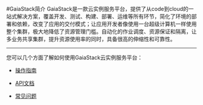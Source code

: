 #GaiaStack简介
GaiaStack是一款云实例服务平台，提供了从code到cloud的一站式解决方案，覆盖开发、测试、构建、部署、运维等所有环节，简化了环境的部署和依赖，改变了应用的交付模式；让应用开发者像使用一台超级计算机一样使用整个集群，极大地降低了资源管理门槛。自动化的作业调度、资源保证和隔离，让多业务共享集群，提升资源使用率的同时，具备很高的伸缩性和可靠性。

***

您可以几个方面了解如何使用GaiaStack云实例服务平台：

* [操作指南](/chapter1.md)

* [API文档](/api文档)

* [常见问题](/chang-jian-wen-ti.md)

